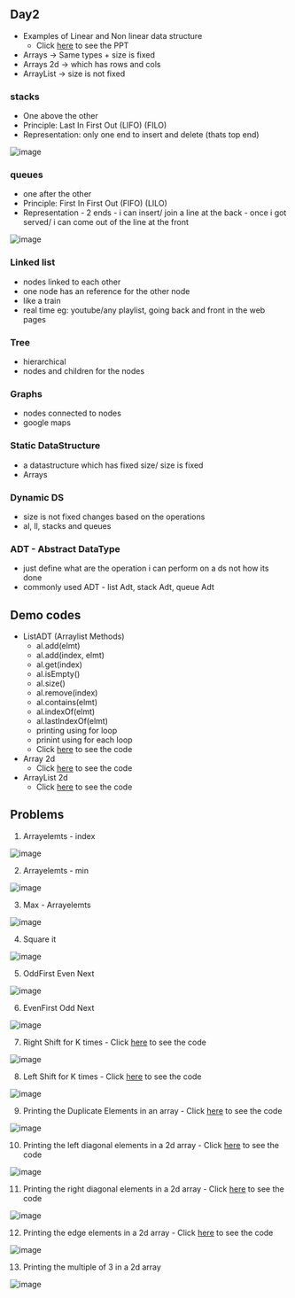 ## Day2

- Examples of Linear and Non linear data structure
   - Click [here](./DataStructuresPPT.pdf) to see the PPT
- Arrays -> Same types + size is fixed
- Arrays 2d -> which has rows and cols 
- ArrayList -> size is not fixed

### stacks
 - One above the other
 - Principle: Last In First Out (LIFO) (FILO)
 - Representation:  only one end to insert and delete (thats top end)

![image](https://user-images.githubusercontent.com/70228962/169972551-275dee6a-05f8-40d1-9695-1c0b51b8f6ed.png)


### queues
 - one after the other
 - Principle: First In First Out (FIFO) (LILO)
 - Representation  - 2 ends 
       - i can insert/ join a line at the back
       - once i got served/ i can come out of the line at the front 
            
![image](https://user-images.githubusercontent.com/70228962/169972630-a2000c96-1c28-43d0-906d-7ad30b28b0ce.png)
          
 
### Linked list
 - nodes linked to each other
 - one node has an reference for the other node
 - like a train
 - real time eg: youtube/any playlist, going back and front in the web pages
 
### Tree
 - hierarchical
 - nodes and children for the nodes
 
### Graphs
 - nodes connected to nodes
 - google maps

### Static DataStructure 
- a datastructure which has fixed size/ size is fixed 
- Arrays

### Dynamic DS
- size is not fixed changes based on the operations
- al, ll, stacks and queues

### ADT - Abstract DataType
- just define what are the operation i can perform on a ds not how its done
- commonly used ADT -  list Adt, stack Adt, queue Adt

## Demo codes
-  ListADT (Arraylist Methods)
     - al.add(elmt)
     - al.add(index, elmt)
     - al.get(index)
     - al.isEmpty()
     - al.size()
     - al.remove(index)
     - al.contains(elmt)
     - al.indexOf(elmt)
     - al.lastIndexOf(elmt)
     - printing using for loop
     - prinint using for each loop
     - Click [here](./ListADTDemo.java) to see the code
- Array 2d
     - Click [here](./Arrays2dDemo.java) to see the code
- ArrayList 2d 
     - Click [here](./ArrayList2dDemo.java) to see the code

## Problems

1. Arrayelemts - index 

![image](https://user-images.githubusercontent.com/70228962/170444513-5fdfe2c2-43fa-45e8-bebf-68d6fb051ab1.png)

2. Arrayelemts - min

![image](https://user-images.githubusercontent.com/70228962/170482227-e8bb5e7c-1b46-4f4d-83c0-b3b0163111be.png)

3. Max - Arrayelemts

![image](https://user-images.githubusercontent.com/70228962/170482308-1aa549c7-08db-43a8-8e21-dde81f34e75c.png)

4. Square it

![image](https://user-images.githubusercontent.com/70228962/170482390-454b42b3-56bf-4edb-a6a5-cf2bf81c2db7.png)

5. OddFirst Even Next

![image](https://user-images.githubusercontent.com/70228962/170500154-d4937c44-ae97-4b9d-8d6a-879f33a19bcf.png)

6. EvenFirst Odd Next   

![image](https://user-images.githubusercontent.com/70228962/170500222-484d1d87-800d-40d9-b933-ad98f5f67eeb.png)

7. Right Shift for K times -  Click [here](./RightShiftArray.java) to see the code

![image](https://user-images.githubusercontent.com/70228962/170500453-0681d1fb-be2b-4a65-92cc-8931988c9101.png)

8. Left Shift for K times -  Click [here](./LeftShiftArray.java) to see the code

![image](https://user-images.githubusercontent.com/70228962/170500404-d1fcbad6-a20a-4fa3-98cf-f52f05f13dfc.png)

9. Printing the Duplicate Elements in an array  - Click [here](./DuplicateElements.java) to see the code

![image](https://user-images.githubusercontent.com/70228962/170501116-e05982d7-d64c-404b-ae5a-bdd145a90285.png)

10. Printing the left diagonal elements in a 2d array - Click [here](./LeftDiagonal2DArray.java) to see the code

![image](https://user-images.githubusercontent.com/70228962/170501244-829b3732-6300-4852-a320-4d72eaf6ddd6.png)

11. Printing the right diagonal elements in a 2d array - Click [here](./RightDiagonal2DArray.java) to see the code

![image](https://user-images.githubusercontent.com/70228962/170501301-18d36607-7d0e-4819-891b-fcdeaffbdc5f.png)

12. Printing the edge elements in a 2d array - Click [here](./EdgeValues2DArray.java) to see the code

![image](https://user-images.githubusercontent.com/70228962/170501374-10add579-2e44-431c-aaf8-b2da1a68d9ed.png)

13. Printing the multiple of 3 in a 2d array

![image](https://user-images.githubusercontent.com/70228962/170501832-25404848-1755-4208-8d76-011b3e7382fc.png)

